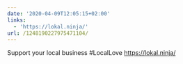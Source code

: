```yaml
---
date: '2020-04-09T12:05:15+02:00'
links:
  - 'https://lokal.ninja/'
url: /1248190227975471104/
---
```

Support your local business #LocalLove https://lokal.ninja/
